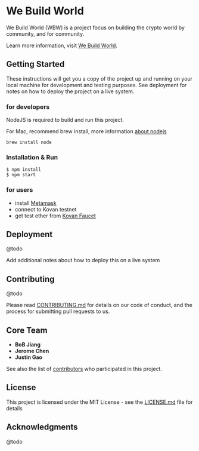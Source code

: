 # We Build World

We Build World (WBW) is a project focus on building the crypto world by community, and for community.

Learn more information, visit [We Build World](http://webuild.world/).

## Getting Started

These instructions will get you a copy of the project up and running on your local machine for development and testing purposes. See deployment for notes on how to deploy the project on a live system.

### for developers

NodeJS is required to build and run this project.

For Mac, recommend brew install, more information [about nodejs](https://nodejs.org/)

```
brew install node
```

### Installation & Run

```
$ npm install
$ npm start
```

### for users

- install [Metamask](https://metamask.io/)
- connect to Kovan testnet
- get test ether from [Kovan Faucet](https://gitter.im/kovan-testnet/faucet)

## Deployment

@todo

Add additional notes about how to deploy this on a live system

## Contributing

@todo

Please read [CONTRIBUTING.md](https://gist.github.com/PurpleBooth/b24679402957c63ec426) for details on our code of conduct, and the process for submitting pull requests to us.

## Core Team

- **BoB Jiang**
- **Jerome Chen**
- **Justin Gao**

See also the list of [contributors](https://github.com/WeBuildWorld/webuild.world/graphs/contributors) who participated in this project.

## License

This project is licensed under the MIT License - see the [LICENSE.md](LICENSE.md) file for details

## Acknowledgments

@todo
